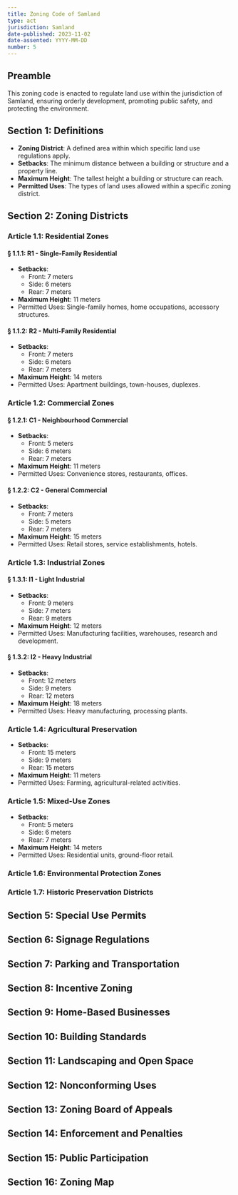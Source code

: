 ```yaml
---
title: Zoning Code of Samland
type: act
jurisdiction: Samland
date-published: 2023-11-02
date-assented: YYYY-MM-DD
number: 5
---
```


## Preamble

This zoning code is enacted to regulate land use within the jurisdiction of Samland, ensuring orderly development, promoting public safety, and protecting the environment.

## Section 1: Definitions

- **Zoning District**: A defined area within which specific land use regulations apply.
- **Setbacks**: The minimum distance between a building or structure and a property line.
- **Maximum Height**: The tallest height a building or structure can reach.
- **Permitted Uses**: The types of land uses allowed within a specific zoning district.

## Section 2: Zoning Districts

### Article 1.1: Residential Zones

#### § 1.1.1: R1 - Single-Family Residential

- **Setbacks**:
  - Front: 7 meters
  - Side: 6 meters
  - Rear: 7 meters
- **Maximum Height**: 11 meters
- Permitted Uses: Single-family homes, home occupations, accessory structures.

#### § 1.1.2: R2 - Multi-Family Residential

- **Setbacks**:
  - Front: 7 meters
  - Side: 6 meters
  - Rear: 7 meters
- **Maximum Height**: 14 meters
- Permitted Uses: Apartment buildings, town-houses, duplexes.

### Article 1.2: Commercial Zones

#### § 1.2.1: C1 - Neighbourhood Commercial

- **Setbacks**:
  - Front: 5 meters
  - Side: 6 meters
  - Rear: 7 meters
- **Maximum Height**: 11 meters
- Permitted Uses: Convenience stores, restaurants, offices.

#### § 1.2.2: C2 - General Commercial

- **Setbacks**:
  - Front: 7 meters
  - Side: 5 meters
  - Rear: 7 meters
- **Maximum Height**: 15 meters
- Permitted Uses: Retail stores, service establishments, hotels.

### Article 1.3: Industrial Zones

#### § 1.3.1: I1 - Light Industrial

- **Setbacks**:
  - Front: 9 meters
  - Side: 7 meters
  - Rear: 9 meters
- **Maximum Height**: 12 meters
- Permitted Uses: Manufacturing facilities, warehouses, research and development.

#### § 1.3.2: I2 - Heavy Industrial

- **Setbacks**:
  - Front: 12 meters
  - Side: 9 meters
  - Rear: 12 meters
- **Maximum Height**: 18 meters
- Permitted Uses: Heavy manufacturing, processing plants.

### Article 1.4: Agricultural Preservation

- **Setbacks**:
  - Front: 15 meters
  - Side: 9 meters
  - Rear: 15 meters
- **Maximum Height**: 11 meters
- Permitted Uses: Farming, agricultural-related activities.

### Article 1.5: Mixed-Use Zones

- **Setbacks**:
  - Front: 5 meters
  - Side: 6 meters
  - Rear: 7 meters
- **Maximum Height**: 14 meters
- Permitted Uses: Residential units, ground-floor retail.

### Article 1.6: Environmental Protection Zones

### Article 1.7: Historic Preservation Districts

## Section 5: Special Use Permits

## Section 6: Signage Regulations

## Section 7: Parking and Transportation

## Section 8: Incentive Zoning

## Section 9: Home-Based Businesses

## Section 10: Building Standards

## Section 11: Landscaping and Open Space

## Section 12: Nonconforming Uses

## Section 13: Zoning Board of Appeals

## Section 14: Enforcement and Penalties

## Section 15: Public Participation

## Section 16: Zoning Map
